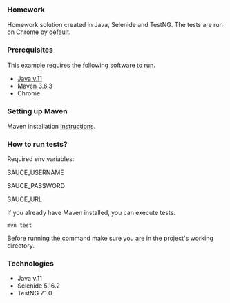 ### **Homework**

Homework solution created in Java, Selenide and TestNG. The tests are run on Chrome by default.

### **Prerequisites**

This example requires the following software to run.

- [Java v.11](https://www.oracle.com/java/technologies/javase-jdk11-downloads.html)
- [Maven 3.6.3](https://maven.apache.org/download.cgi)
- Chrome

### **Setting up Maven**

Maven installation [instructions](http://maven.apache.org/install.html).

### **How to run tests?**

Required env variables:

SAUCE_USERNAME

SAUCE_PASSWORD

SAUCE_URL

If you already have Maven installed, you can execute tests:

```
mvn test
```

Before running the command make sure you are in the project's working directory.


### **Technologies**

- Java v.11
- Selenide 5.16.2
- TestNG 7.1.0
